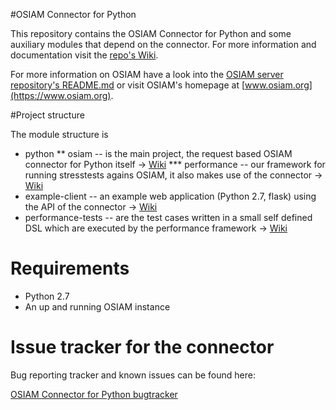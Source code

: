 #OSIAM Connector for Python

This repository contains the OSIAM Connector for Python and some auxiliary modules that depend on the connector. For more information and documentation visit the [repo's Wiki](https://github.com/osiam/connector4python/wiki).

For more information on OSIAM have a look into the [OSIAM server repository's README.md](https://github.com/osiam/server/README.md) or visit OSIAM's homepage at [www.osiam.org](https://www.osiam.org).

#Project structure

The module structure is

* python 
** osiam -- is the main project, the request based OSIAM connector for Python itself -> [Wiki](https://github.com/osiam/connector4python/wiki#osiam-connector-for-python)
*** performance -- our framework for running stresstests agains OSIAM, it also makes use of the connector -> [Wiki](https://github.com/osiam/connector4python/wiki#performance-test-framework-and-tests-for-osiam)
* example-client -- an example web application (Python 2.7, flask) using the API of the connector -> [Wiki](https://github.com/osiam/connector4python/wiki#sample-client-for-osiam)
* performance-tests -- are the test cases written in a small self defined DSL which are executed by the performance framework -> [Wiki](https://github.com/osiam/connector4python/wiki#performance-test-framework-and-tests-for-osiam)

# Requirements

* Python 2.7
* An up and running OSIAM instance

# Issue tracker for the connector

Bug reporting tracker and known issues can be found here:

[OSIAM Connector for Python bugtracker](https://github.com/osiam/connector4python/issues)
